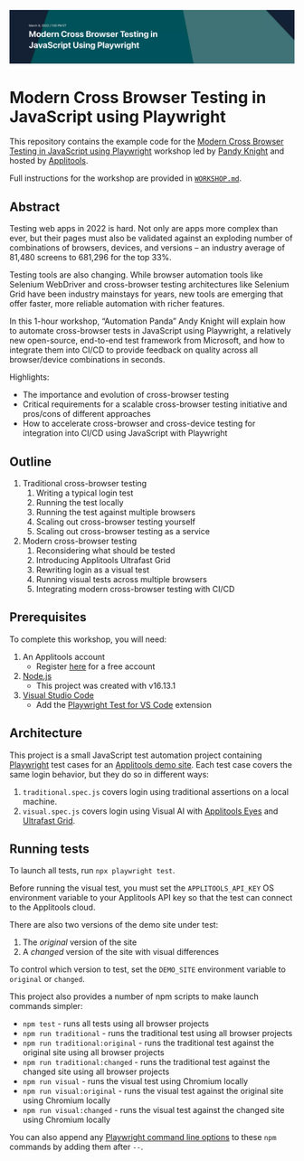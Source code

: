 ![Modern Cross Browser Testing in JavaScript using Playwright](images/cbt-playwright-banner.png)

# Modern Cross Browser Testing in JavaScript using Playwright

This repository contains the example code for the
[Modern Cross Browser Testing in JavaScript using Playwright](applitools.info/w4f) workshop
led by [Pandy Knight](https://twitter.com/AutomationPanda)
and hosted by [Applitools](https://applitools.com/).

Full instructions for the workshop are provided in [`WORKSHOP.md`](WORKSHOP.md).


## Abstract

Testing web apps in 2022 is hard. Not only are apps more complex than ever, but their pages must also be validated against an exploding number of combinations of browsers, devices, and versions – an industry average of 81,480 screens to 681,296 for the top 33%.

Testing tools are also changing. While browser automation tools like Selenium WebDriver and cross-browser testing architectures like Selenium Grid have been industry mainstays for years, new tools are emerging that offer faster, more reliable automation with richer features.

In this 1-hour workshop, “Automation Panda” Andy Knight will explain how to automate cross-browser tests in JavaScript using Playwright, a relatively new open-source, end-to-end test framework from Microsoft, and how to integrate them into CI/CD to provide feedback on quality across all browser/device combinations in seconds.

Highlights:

* The importance and evolution of cross-browser testing
* Critical requirements for a scalable cross-browser testing initiative and pros/cons of different approaches
* How to accelerate cross-browser and cross-device testing for integration into CI/CD using JavaScript with Playwright


## Outline

1. Traditional cross-browser testing
   1. Writing a typical login test
   2. Running the test locally
   3. Running the test against multiple browsers
   4. Scaling out cross-browser testing yourself
   5. Scaling out cross-browser testing as a service
2. Modern cross-browser testing
   1. Reconsidering what should be tested
   2. Introducing Applitools Ultrafast Grid
   3. Rewriting login as a visual test
   4. Running visual tests across multiple browsers
   5. Integrating modern cross-browser testing with CI/CD


## Prerequisites

To complete this workshop, you will need:

1. An Applitools account
   * Register [here](https://auth.applitools.com/users/register) for a free account
2. [Node.js](https://nodejs.org/en/)
   * This project was created with v16.13.1
3. [Visual Studio Code](https://code.visualstudio.com/docs/languages/javascript)
   * Add the [Playwright Test for VS Code](https://marketplace.visualstudio.com/items?itemName=ms-playwright.playwright) extension


## Architecture

This project is a small JavaScript test automation project
containing [Playwright](https://playwright.dev/) test cases
for an [Applitools demo site](https://demo.applitools.com).
Each test case covers the same login behavior, but they do so in different ways:

1. `traditional.spec.js` covers login using traditional assertions on a local machine.
2. `visual.spec.js` covers login using Visual AI with [Applitools Eyes](https://applitools.com/products-eyes/)
   and [Ultrafast Grid](https://applitools.com/product-ultrafast-test-cloud/).


## Running tests

To launch all tests, run `npx playwright test`.

Before running the visual test, 
you must set the `APPLITOOLS_API_KEY` OS environment variable to your Applitools API key
so that the test can connect to the Applitools cloud.

There are also two versions of the demo site under test:

1. The *original* version of the site
2. A *changed* version of the site with visual differences

To control which version to test, set the `DEMO_SITE` environment variable to `original` or `changed`.

This project also provides a number of npm scripts to make launch commands simpler:

* `npm test` - runs all tests using all browser projects
* `npm run traditional` - runs the traditional test using all browser projects
* `npm run traditional:original` - runs the traditional test against the original site using all browser projects
* `npm run traditional:changed` - runs the traditional test against the changed site using all browser projects
* `npm run visual` - runs the visual test using Chromium locally
* `npm run visual:original` - runs the visual test against the original site using Chromium locally
* `npm run visual:changed` - runs the visual test against the changed site using Chromium locally

You can also append any [Playwright command line options](https://playwright.dev/docs/test-cli)
to these `npm` commands by adding them after `--`.
